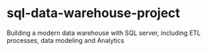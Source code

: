 # sql-data-warehouse-project
Building a modern data warehouse with SQL server, including ETL processes, data modeling and Analytics
